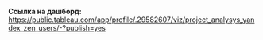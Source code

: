 **Ссылка на дашборд:**
https://public.tableau.com/app/profile/.29582607/viz/project_analysys_yandex_zen_users/-?publish=yes
